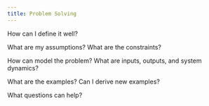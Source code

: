 ```yaml
---
title: Problem Solving
---
```


How can I define it well? 

What are my assumptions? What are the constraints? 

How can model the problem? What are inputs, outputs, and system dynamics? 

What are the examples? Can I derive new examples? 

What questions can help? 



